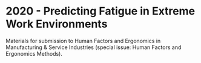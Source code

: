 # 2020 - Predicting Fatigue in Extreme Work Environments

Materials for submission to Human Factors and Ergonomics in Manufacturing & Service Industries (special issue: Human Factors and Ergonomics Methods).

